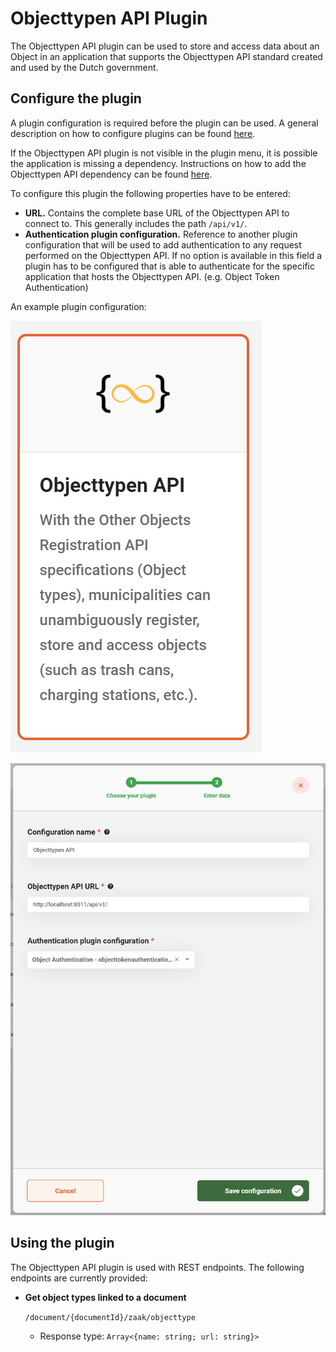 # Objecttypen API Plugin

The Objecttypen API plugin can be used to store and access data about an Object in an application that supports the Objecttypen API standard created and used by the Dutch government.

## Configure the plugin

A plugin configuration is required before the plugin can be used. A general description on how to configure plugins can be found [here](../../plugins/configure-plugin.md).

If the Objecttypen API plugin is not visible in the plugin menu, it is possible the application is missing a dependency. Instructions on how to add the Objecttypen API dependency can be found [here](../../../nog-een-plek-geven/modules/zgw/objecttypen-api.md).

To configure this plugin the following properties have to be entered:

* **URL.** Contains the complete base URL of the Objecttypen API to connect to. This generally includes the path `/api/v1/`.
* **Authentication plugin configuration.** Reference to another plugin configuration that will be used to add authentication to any request performed on the Objecttypen API. If no option is available in this field a plugin has to be configured that is able to authenticate for the specific application that hosts the Objecttypen API. (e.g. Object Token Authentication)

An example plugin configuration:

![example plugin configuration](../../../using-valtimo/plugin/objecttypen-api/img/configure-plugin-1.png)

![example plugin configuration](../../../using-valtimo/plugin/objecttypen-api/img/configure-plugin-2.png)

## Using the plugin

The Objecttypen API plugin is used with REST endpoints. The following endpoints are currently provided:

*   **Get object types linked to a document**

    `/document/{documentId}/zaak/objecttype`

    * Response type: `Array<{name: string; url: string}>`
